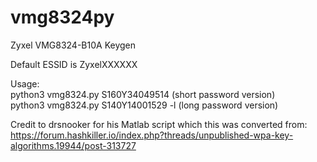 # vmg8324py
Zyxel VMG8324-B10A Keygen

Default ESSID is ZyxelXXXXXX

Usage: \
python3 vmg8324.py S160Y34049514 (short password version) \
python3 vmg8324.py S140Y14001529 -l (long password version)

Credit to drsnooker for his Matlab script which this was converted from: https://forum.hashkiller.io/index.php?threads/unpublished-wpa-key-algorithms.19944/post-313727
